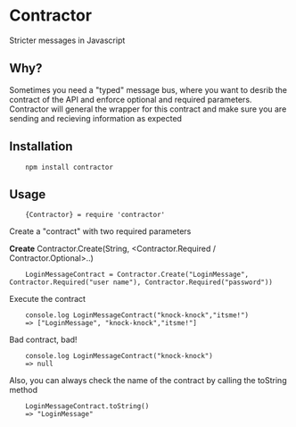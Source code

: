 Contractor
====

Stricter messages in Javascript

## Why?

Sometimes you need a "typed" message bus, where you want to desrib the contract of the API and enforce optional and required parameters.
Contractor will general the wrapper for this contract and make sure you are sending and recieving information as expected


## Installation

		npm install contractor

## Usage

		{Contractor} = require 'contractor'


Create a "contract" with two required parameters

**Create** Contractor.Create(String, <Contractor.Required / Contractor.Optional>..)

		LoginMessageContract = Contractor.Create("LoginMessage", Contractor.Required("user name"), Contractor.Required("password"))

Execute the contract

		console.log LoginMessageContract("knock-knock","itsme!")
		=> ["LoginMessage", "knock-knock","itsme!"]

Bad contract, bad!

		console.log LoginMessageContract("knock-knock")
		=> null

Also, you can always check the name of the contract by calling the toString method

		LoginMessageContract.toString()
		=> "LoginMessage"